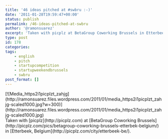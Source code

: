 ```yaml
---
title: '46 ideas pitched at #swbru :-)'
date: '2011-01-28T19:59:47+00:00'
status: publish
permalink: /46-ideas-pitched-at-swbru
author: '@ramonsuarez'
excerpt: 'Taken with picplz at BetaGroup Coworking Brussels in Etterbeek, Belgium.'
type: post
id: 178
categories:
tags:
    - english
    - pitch
    - startupcompetition
    - startupweekendbrussels
    - swbru
post_format: []
---
```

<div class="p_embed p_image_embed">[![Media_https2i1picplzt_zahjg](http://ramonsuarez.files.wordpress.com/2011/01/media_https2i1picplzt_zahjg-scaled1000.jpg?w=300)](http://ramonsuarez.files.wordpress.com/2011/01/media_https2i1picplzt_zahjg-scaled1000.jpg)</div>Taken with [picplz](http://picplz.com) at [BetaGroup Coworking Brussels](http://picplz.com/pics/betagroup-coworking-brussels-etterbek-belgium/) in [Etterbeek, Belgium](http://picplz.com/city/etterbeek-be/). 